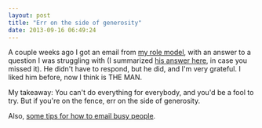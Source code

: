 ```yaml
---
layout: post
title: "Err on the side of generosity"
date: 2013-09-16 06:49:24
---
```


<p class="p1">
  A couple weeks ago I got an email from <a href="http://sivers.org/">my role model</a>, with an answer to a question I was struggling with (I summarized <a href="http://www.bryanbraun.com/2013/09/03/my-3rd-place">his answer here</a>, in case you missed it). He didn't have to respond, but he did, and I'm very grateful. I liked him before, now I think is THE MAN.
</p>

<p class="p1">
  My takeaway: You can't do everything for everybody, and you'd be a fool to try. But if you're on the fence, err on the side of generosity.
</p>

<p class="p1">
  Also, <a href="http://bryanbraun.com/2013/08/16/how-to-email-busy-people">some tips for how to email busy people</a>.
</p>